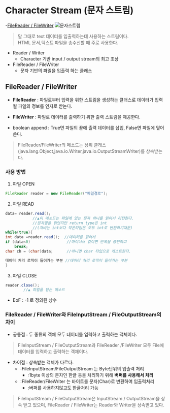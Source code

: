# Character Stream (문자 스트림)
-[FileReader / FileWriter](#FileReader-/-FileWriter)
![문자스트림](https://user-images.githubusercontent.com/60641307/77131106-cc680400-6a9d-11ea-8fc1-a1c9b36c5779.jpg)

>말 그대로 text 데이터를 입출력하는데 사용하는 스트림이다.<br>HTML 문서,텍스트 파일을 송수신할 때 주로 사용한다.

- Reader / Writer
    - Character 기반 input / output stream의 최고 조상
- FileReader / FileWriter
    - 문자 기반의 파일을 입출력 하는 클래스

## FileReader / FileWriter 

- **FileReader** : 파일로부터 입력을 위한 스트림을 생성하는 클래스로 데이터가 입력될 파일의 정보를 인자로 받는다.
- **FileWriter** : 파일로 데이터를 출력하기 위한 출력 스트림을 제공한다.

- boolean append : True면 파일의 끝에 출력 데이터를 삽입, False면 파일에 덮어쓴다.

>FileReader/FileWriter의 메소드는 상위 클래스 (java.lang.Object,java.io.Writer,java.io.OutputStreamWriter)를 상속받는다.
### 사용 방법
1. 파일 OPEN

```java
FileReader reader = new FileReader("파일경로"); 
```
2. 파일 READ

```java
data= reader.read();
            //▲이 메소드는 파일에 있는 문자 하나를 읽어서 리턴한다.
            //문자열을 읽었지만 return type은 int
            //(자바는 int보다 작은타입은 모두 int로 변환하기때문)
while(true){
int data =reader.read();  //데이터를 읽어서
if (data<0)                //마이너스 값이면 반복을 중단하고
    break;
char ch = (char)data;      //아니면 char 타입으로 캐스트한다.

데이터 처리 로직이 들어가는 부분 //데이터 처리 로직이 들어가는 부분
}

```
3. 파일 CLOSE

```java
reader.close();
        //▲ 파일을 닫는 메소드
```
- EoF : -1 로 정의된 상수

### FileReader / FileWriter와 FileInputStream / FileOutputStream의 차이
- 공통점 : 두 종류의 객체 모두 데이터를 입력하고 출력하는 객체이다.
>FileInputStream / FileOutputStream과 FileReader /FileWriter 모두 File에 데이터를 입력하고 출력하는 객체이다.
- 차이점 : 상속받는 객체가 다르다.
    - :FileInputStream/FileOutputStream 는 Byte단위의 입출력 처리
        - :1byte 이상의 문자인 한글 등을 처리하기 위해 **버퍼를 사용해서 처리**
    - :FileReader/FileWriter 는 바이트를 문자(Char)로 변환하여 입출력처리
        - :버퍼를 사용하지않고도 한글처리 가능
>FileInputStream / FileOutputStream은 InputStream / OutputStream을 상속 받고 있으며, FileReader / FileWriter는 Reader와 Writer을 상속받고 있다.